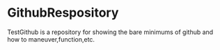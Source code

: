 # GithubRespository
TestGithub is a repository for showing the bare minimums of github and how to maneuver,function,etc. 
